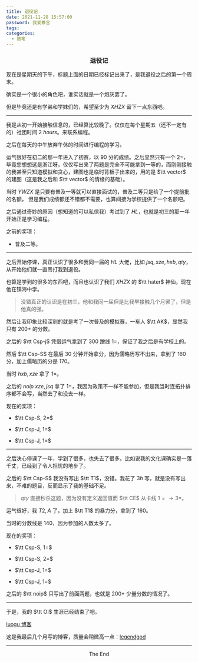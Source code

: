 ```yaml
---
title: 退役记
date: 2021-11-28 15:57:00
password: 我爱慕言
tags:
categories:
  - 随笔
---
```


<h3><center>退役记</center></h3>

现在是星期天的下午，标题上面的日期已经标记出来了，是我退役之后的第一个周末。

确实是一个很小的角色吧，谁实话就是一个炮灰罢了。

但是毕竟还是有学弟和学妹们的，希望至少为 $XHZX$ 留下一点东西吧。

---

我是从初一开始接触信息的，已经算比较晚了。仅仅在每个星期五（还不一定有的）社团时间 $2\ hours$。来联系编程。

之后在每天的中午放弃午休的时间进行编程的学习。

运气很好在初二的那一年进入了初赛，以 $90$ 分的成绩。之后显然只有一个 $2=$，毕竟您想想这是浙江呀，仅仅写出来了两题是完全不可能拿到一等的，而刚刚接触的我甚至只知道模拟和贪心，建图也是临时背板子出来的，用的是 $\tt vector$ 的建图（这是我之后和 $\tt vector$ 的情缘的基础）。

当时 $YWZX$ 是只要有普及一等就可以直接面试的，普及二等只是给了一个提前批的名额， 但是我们成绩都还不错都不需要，也算间接为学校提供了一个名额吧。

之后通过奇妙的原因（想知道的可以私信我）考试到了 $HL$，也就是初三的那一年开始正是学习编程。

之前的奖项：

- 普及二等。

----

之后开始停课，真正认识了很多和我同一届的 $HL$ 大佬，比如 $jsq, xze, hxb, qty$，从开始他们就一直吊打我到退役。

也算是学到的很多的东西吧，而且也认识了我们 $XHZX$ 的 $\tt hater$ 神仙，现在他在镇海中学。

> 没错真正的认识是在初三，他和我同一届但是比我早接触几个月罢了，但是他真的强。

然后让我印象比较深刻的就是考了一次普及的模拟赛，一车人 $\tt AK$，显然我只有 $200+$ 的分数。

之后的 $\tt Csp-j$ 凭借运气拿到了 $300$ 蹭线 $1=$，保证了我之后是有学校上的。

然后 $\tt Csp-S$ 在最后 $30$ 分钟开始拿分，因为儒略历写不出来，拿到了 $160$ 分，加上儒略历的分是 $170$。

当时 $hxb, xze$ 拿了 $1=$。

之后的 $noip$ $xze, jsq$ 拿了 $1=$，我因为政策不一样不能参加，但是我当时连拓扑排序都不会写，当然去了和没去一样。

现在的奖项：

- $\tt Csp-S, 2=$
- $\tt Csp-J, 1=$

- $\tt Csp-J, 1=$

---

之后决心停课了一年，学到了很多，也失去了很多。比如说我的文化课确实是一落千丈，已经到了令人担忧的地步了。

之后的 $\tt Csp-S$ 我没有写出 $\tt T1$，没错。我花了 $3h$ 写，就是没有写出来，不难的题目，反而显示了我的基础不足。

>  $qty$ 直接秒杀这题，因为没有定义返回值而 $\tt CE$ 从卡线 $1= \to 3=$。

运气很好，我 $T2, A$ 了，加上 $\tt T1$ 的暴力分，拿到了 $160$。

当时的分数线是 $140$，因为参加的人数太多了。

现在的奖项：

- $\tt Csp-S, 1=$

- $\tt Csp-S, 2=$
- $\tt Csp-J, 1=$

- $\tt Csp-J, 1=$

之后的 $\tt noip$ 只写出了前面两题，也就是 $200+$ 少量分数的情况了。

----

于是，我的 $\tt OI$ 生涯已经结束了吧。

[luogu 博客](https://www.luogu.com.cn/blog/legendgod/#)

这是我最后几个月写的博客，质量会稍微高一点：[legendgod](https://legendgod.ml/)

----

<center>The End</center>

